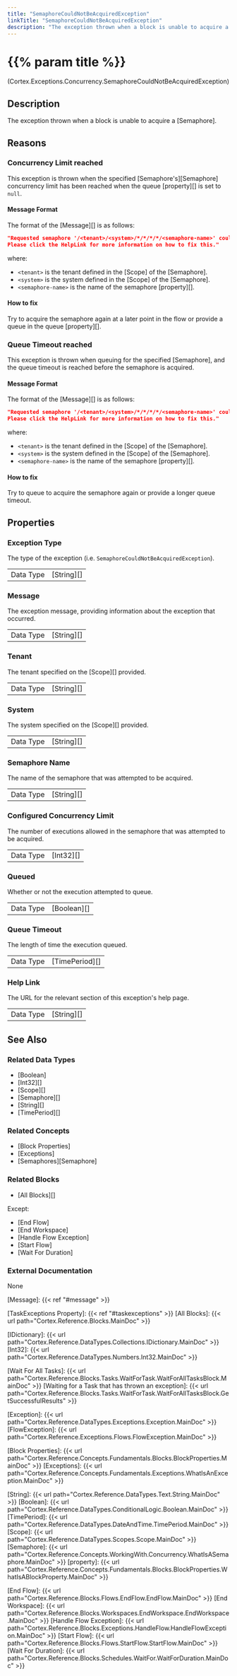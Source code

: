 ```yaml
---
title: "SemaphoreCouldNotBeAcquiredException"
linkTitle: "SemaphoreCouldNotBeAcquiredException"
description: "The exception thrown when a block is unable to acquire a semaphore."
---
```


# {{% param title %}}

<p class="namespace">(Cortex.Exceptions.Concurrency.SemaphoreCouldNotBeAcquiredException)</p>

## Description

The exception thrown when a block is unable to acquire a [Semaphore].

## Reasons

### Concurrency Limit reached

This exception is thrown when the specified [Semaphore's][Semaphore] concurrency limit has been reached when the queue [property][] is set to `null`.

#### Message Format

The format of the [Message][] is as follows:

```json
"Requested semaphore '/<tenant>/<system>/*/*/*/*/<semaphore-name>' could not be acquired.
Please click the HelpLink for more information on how to fix this."
```

where:

* `<tenant>` is the tenant defined in the [Scope] of the [Semaphore].
* `<system>` is the system defined in the [Scope] of the [Semaphore].
* `<semaphore-name>` is the name of the semaphore [property][].

#### How to fix

Try to acquire the semaphore again at a later point in the flow or provide a queue in the queue [property][].

### Queue Timeout reached

This exception is thrown when queuing for the specified [Semaphore], and the queue timeout is reached before the semaphore is acquired.

#### Message Format

The format of the [Message][] is as follows:

```json
"Requested semaphore '/<tenant>/<system>/*/*/*/*/<semaphore-name>' could not be acquired.
Please click the HelpLink for more information on how to fix this."
```

where:

* `<tenant>` is the tenant defined in the [Scope] of the [Semaphore].
* `<system>` is the system defined in the [Scope] of the [Semaphore].
* `<semaphore-name>` is the name of the semaphore [property][].

#### How to fix

Try to queue to acquire the semaphore again or provide a longer queue timeout.

## Properties

### Exception Type

The type of the exception (i.e. `SemaphoreCouldNotBeAcquiredException`).

| | |
|-----------|------------|
| Data Type | [String][] |

### Message

The exception message, providing information about the exception that occurred.

| | |
|-----------|------------|
| Data Type | [String][] |

### Tenant

The tenant specified on the [Scope][] provided.

| | |
|-----------|---------------------------|
| Data Type | [String][] |

### System

The system specified on the [Scope][] provided.

| | |
|-----------|---------------------------|
| Data Type | [String][] |

### Semaphore Name

The name of the semaphore that was attempted to be acquired.

| | |
|-----------|------------|
| Data Type | [String][] |

### Configured Concurrency Limit

The number of executions allowed in the semaphore that was attempted to be acquired.

| | |
|-----------|------------|
| Data Type | [Int32][] |

### Queued

Whether or not the execution attempted to queue.

| | |
|-----------|------------|
| Data Type | [Boolean][] |

### Queue Timeout

The length of time the execution queued.

| | |
|-----------|------------|
| Data Type | [TimePeriod][] |

### Help Link

The URL for the relevant section of this exception's help page.

| | |
|-----------|------------|
| Data Type | [String][] |

## See Also

### Related Data Types

* [Boolean]
* [Int32][]
* [Scope][]
* [Semaphore][]
* [String][]
* [TimePeriod][]

### Related Concepts

* [Block Properties]
* [Exceptions]
* [Semaphores][Semaphore]

### Related Blocks

- [All Blocks][]


Except:
- [End Flow]
- [End Workspace]
- [Handle Flow Exception]
- [Start Flow]
- [Wait For Duration]

### External Documentation

None

[Message]: {{< ref "#message" >}}

[TaskExceptions Property]: {{< ref "#taskexceptions" >}}
[All Blocks]: {{< url path="Cortex.Reference.Blocks.MainDoc" >}}

[IDictionary]: {{< url path="Cortex.Reference.DataTypes.Collections.IDictionary.MainDoc" >}}
[Int32]: {{< url path="Cortex.Reference.DataTypes.Numbers.Int32.MainDoc" >}}

[Wait For All Tasks]: {{< url path="Cortex.Reference.Blocks.Tasks.WaitForTask.WaitForAllTasksBlock.MainDoc" >}}
[Waiting for a Task that has thrown an exception]: {{< url path="Cortex.Reference.Blocks.Tasks.WaitForTask.WaitForAllTasksBlock.GetSuccessfulResults" >}}

[Exception]: {{< url path="Cortex.Reference.DataTypes.Exceptions.Exception.MainDoc" >}}
[FlowException]: {{< url path="Cortex.Reference.Exceptions.Flows.FlowException.MainDoc" >}}

[Block Properties]: {{< url path="Cortex.Reference.Concepts.Fundamentals.Blocks.BlockProperties.MainDoc" >}}
[Exceptions]: {{< url path="Cortex.Reference.Concepts.Fundamentals.Exceptions.WhatIsAnException.MainDoc" >}}

[String]: {{< url path="Cortex.Reference.DataTypes.Text.String.MainDoc" >}}
[Boolean]: {{< url path="Cortex.Reference.DataTypes.ConditionalLogic.Boolean.MainDoc" >}}
[TimePeriod]: {{< url path="Cortex.Reference.DataTypes.DateAndTime.TimePeriod.MainDoc" >}}
[Scope]: {{< url path="Cortex.Reference.DataTypes.Scopes.Scope.MainDoc" >}}
[Semaphore]: {{< url path="Cortex.Reference.Concepts.WorkingWith.Concurrency.WhatIsASemaphore.MainDoc" >}}
[property]: {{< url path="Cortex.Reference.Concepts.Fundamentals.Blocks.BlockProperties.WhatIsABlockProperty.MainDoc" >}}

[End Flow]: {{< url path="Cortex.Reference.Blocks.Flows.EndFlow.EndFlow.MainDoc" >}}
[End Workspace]: {{< url path="Cortex.Reference.Blocks.Workspaces.EndWorkspace.EndWorkspace.MainDoc" >}}
[Handle Flow Exception]: {{< url path="Cortex.Reference.Blocks.Exceptions.HandleFlow.HandleFlowException.MainDoc" >}}
[Start Flow]: {{< url path="Cortex.Reference.Blocks.Flows.StartFlow.StartFlow.MainDoc" >}}
[Wait For Duration]: {{< url path="Cortex.Reference.Blocks.Schedules.WaitFor.WaitForDuration.MainDoc" >}}

